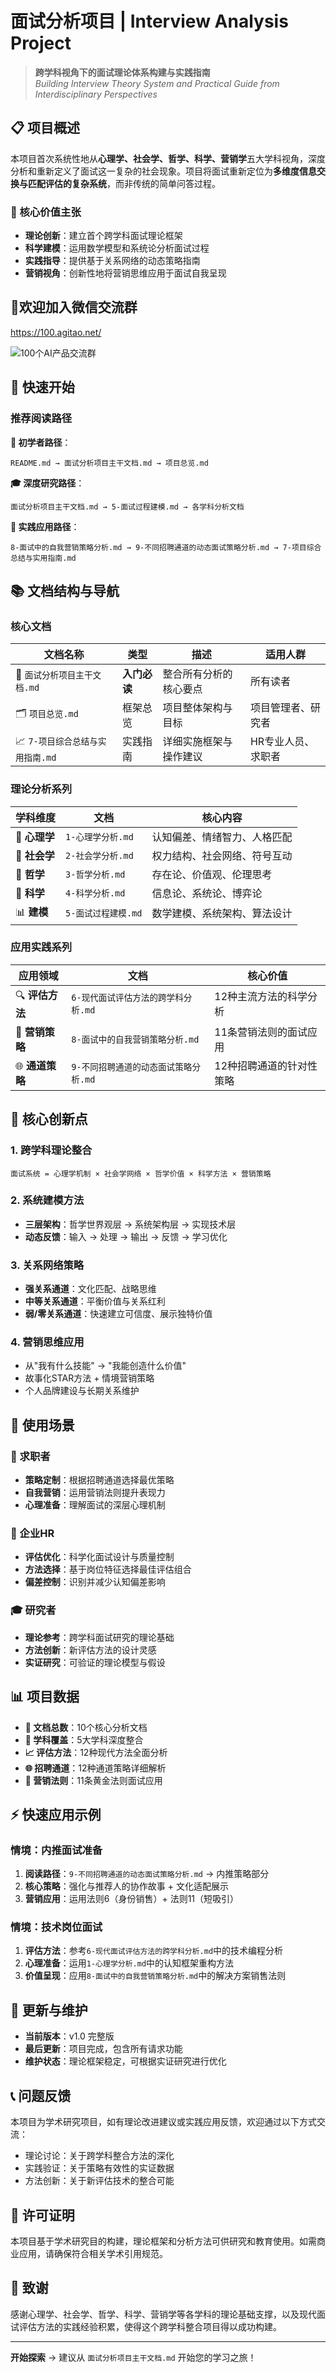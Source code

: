 # 面试分析项目 | Interview Analysis Project

> **跨学科视角下的面试理论体系构建与实践指南**  
> *Building Interview Theory System and Practical Guide from Interdisciplinary Perspectives*

## 📋 项目概述

本项目首次系统性地从**心理学、社会学、哲学、科学、营销学**五大学科视角，深度分析和重新定义了面试这一复杂的社会现象。项目将面试重新定位为**多维度信息交换与匹配评估的复杂系统**，而非传统的简单问答过程。

### 🎯 核心价值主张

- **理论创新**：建立首个跨学科面试理论框架
- **科学建模**：运用数学模型和系统论分析面试过程  
- **实践指导**：提供基于关系网络的动态策略指南
- **营销视角**：创新性地将营销思维应用于面试自我呈现

## 👀欢迎加入微信交流群
https://100.agitao.net/

![100个AI产品交流群](https://proxy.agitao.me/img)

## 🚀 快速开始

### 推荐阅读路径

**🔰 初学者路径**：
```
README.md → 面试分析项目主干文档.md → 项目总览.md
```

**🎓 深度研究路径**：
```
面试分析项目主干文档.md → 5-面试过程建模.md → 各学科分析文档
```

**💼 实践应用路径**：
```
8-面试中的自我营销策略分析.md → 9-不同招聘通道的动态面试策略分析.md → 7-项目综合总结与实用指南.md
```

## 📚 文档结构与导航

### 核心文档

| 文档名称 | 类型 | 描述 | 适用人群 |
|---------|------|------|----------|
| 📖 `面试分析项目主干文档.md` | **入门必读** | 整合所有分析的核心要点 | 所有读者 |
| 🗂️ `项目总览.md` | 框架总览 | 项目整体架构与目标 | 项目管理者、研究者 |
| 📈 `7-项目综合总结与实用指南.md` | 实践指南 | 详细实施框架与操作建议 | HR专业人员、求职者 |

### 理论分析系列

| 学科维度 | 文档 | 核心内容 |
|---------|------|----------|
| 🧠 **心理学** | `1-心理学分析.md` | 认知偏差、情绪智力、人格匹配 |
| 👥 **社会学** | `2-社会学分析.md` | 权力结构、社会网络、符号互动 |
| 💭 **哲学** | `3-哲学分析.md` | 存在论、价值观、伦理思考 |
| 🔬 **科学** | `4-科学分析.md` | 信息论、系统论、博弈论 |
| 📊 **建模** | `5-面试过程建模.md` | 数学建模、系统架构、算法设计 |

### 应用实践系列

| 应用领域 | 文档 | 核心价值 |
|---------|------|----------|
| 🔍 **评估方法** | `6-现代面试评估方法的跨学科分析.md` | 12种主流方法的科学分析 |
| 🎯 **营销策略** | `8-面试中的自我营销策略分析.md` | 11条营销法则的面试应用 |
| 🌐 **通道策略** | `9-不同招聘通道的动态面试策略分析.md` | 12种招聘通道的针对性策略 |

## 🔑 核心创新点

### 1. 跨学科理论整合
```
面试系统 = 心理学机制 × 社会学网络 × 哲学价值 × 科学方法 × 营销策略
```

### 2. 系统建模方法
- **三层架构**：哲学世界观层 → 系统架构层 → 实现技术层
- **动态反馈**：输入 → 处理 → 输出 → 反馈 → 学习优化

### 3. 关系网络策略
- **强关系通道**：文化匹配、战略思维
- **中等关系通道**：平衡价值与关系红利  
- **弱/零关系通道**：快速建立可信度、展示独特价值

### 4. 营销思维应用
- 从"我有什么技能" → "我能创造什么价值"
- 故事化STAR方法 + 情境营销策略
- 个人品牌建设与长期关系维护

## 🎪 使用场景

### 👔 求职者
- **策略定制**：根据招聘通道选择最优策略
- **自我营销**：运用营销法则提升表现力
- **心理准备**：理解面试的深层心理机制

### 🏢 企业HR
- **评估优化**：科学化面试设计与质量控制
- **方法选择**：基于岗位特征选择最佳评估组合
- **偏差控制**：识别并减少认知偏差影响

### 🎓 研究者
- **理论参考**：跨学科面试研究的理论基础
- **方法创新**：新评估方法的设计灵感
- **实证研究**：可验证的理论模型与假设

## 📊 项目数据

- **📁 文档总数**：10个核心分析文档
- **🔬 学科覆盖**：5大学科深度整合
- **📈 评估方法**：12种现代方法全面分析
- **🌐 招聘通道**：12种通道策略详细解析
- **🎯 营销法则**：11条黄金法则面试应用

## ⚡ 快速应用示例

### 情境：内推面试准备

1. **阅读路径**：`9-不同招聘通道的动态面试策略分析.md` → 内推策略部分
2. **核心策略**：强化与推荐人的协作故事 + 文化适配展示
3. **营销应用**：运用法则6（身份销售）+ 法则11（短吸引）

### 情境：技术岗位面试

1. **评估方法**：参考`6-现代面试评估方法的跨学科分析.md`中的技术编程分析
2. **心理准备**：运用`1-心理学分析.md`中的认知框架重构方法
3. **价值呈现**：应用`8-面试中的自我营销策略分析.md`中的解决方案销售法则

## 🔄 更新与维护

- **当前版本**：v1.0 完整版
- **最后更新**：项目完成，包含所有请求功能
- **维护状态**：理论框架稳定，可根据实证研究进行优化

## 📞 问题反馈

本项目为学术研究项目，如有理论改进建议或实践应用反馈，欢迎通过以下方式交流：

- 理论讨论：关于跨学科整合方法的深化
- 实践验证：关于策略有效性的实证数据
- 方法创新：关于新评估技术的整合可能

## 📄 许可证明

本项目基于学术研究目的构建，理论框架和分析方法可供研究和教育使用。如需商业应用，请确保符合相关学术引用规范。

## 🌟 致谢

感谢心理学、社会学、哲学、科学、营销学等各学科的理论基础支撑，以及现代面试评估方法的实践经验积累，使得这个跨学科整合项目得以成功构建。

---

**开始探索** → 建议从 `面试分析项目主干文档.md` 开始您的学习之旅！ 
